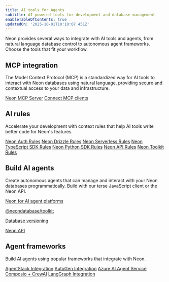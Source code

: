 ```yaml
---
title: AI tools for Agents
subtitle: AI-powered tools for development and database management
enableTableOfContents: true
updatedOn: '2025-10-01T10:10:07.451Z'
---
```


Neon provides several ways to integrate with AI tools and agents, from natural language database control to autonomous agent frameworks. Choose the tools that fit your workflow.

## MCP integration

The Model Context Protocol (MCP) is a standardized way for AI tools to interact with Neon databases using natural language, providing secure and contextual access to your data and infrastructure.

<DetailIconCards>
<a href="/docs/ai/neon-mcp-server" description="Learn about managing your Neon projects using natural language with Neon MCP Server" icon="github">Neon MCP Server</a>
<a href="/docs/ai/connect-mcp-clients-to-neon" description="Learn how to connect MCP clients like Cursor, Claude Code, and ChatGPT to your Neon database" icon="github">Connect MCP clients</a>
</DetailIconCards>

## AI rules

Accelerate your development with context rules that help AI tools write better code for Neon's features.

<DetailIconCards>
<a href="/docs/ai/ai-rules-neon-auth" description="AI rules for implementing authentication with Neon" icon="github">Neon Auth Rules</a>
<a href="/docs/ai/ai-rules-neon-drizzle" description="AI rules for using Drizzle ORM with Neon" icon="github">Neon Drizzle Rules</a>
<a href="/docs/ai/ai-rules-neon-serverless" description="AI rules for serverless database connections" icon="github">Neon Serverless Rules</a>
<a href="/docs/ai/ai-rules-neon-typescript-sdk" description="AI rules for using the Neon TypeScript SDK" icon="github">Neon TypeScript SDK Rules</a>
<a href="/docs/ai/ai-rules-neon-python-sdk" description="AI rules for using the Neon Python SDK" icon="github">Neon Python SDK Rules</a>
<a href="/docs/ai/ai-rules-neon-api" description="AI rules for using the Neon API" icon="github">Neon API Rules</a>
<a href="/docs/ai/ai-rules-neon-toolkit" description="AI rules for using the @neondatabase/toolkit to quickly spin up Postgres databases and run SQL queries" icon="github">Neon Toolkit Rules</a>
</DetailIconCards>

## Build AI agents

Create autonomous agents that can manage and interact with your Neon databases programmatically. Build with our terse JavaScript client or the Neon API.

<DetailIconCards>

<a href="https://neon.com/use-cases/ai-agents" description="Read about Neon as a solution for agents that need backends." icon="openai">Neon for AI agent platforms</a>

<a href="https://github.com/neondatabase/toolkit" description="A terse JavaScript client for spinning up Postgres databases and running SQL queries" icon="github">@neondatabase/toolkit</a>

<a href="/docs/ai/ai-database-versioning" description="How AI agents and codegen platforms use Neon snapshot APIs for database versioning" icon="openai">Database versioning</a>

<a href="/docs/reference/api-reference" description="Integrate using the Neon API" icon="transactions">Neon API</a>

</DetailIconCards>

## Agent frameworks

Build AI agents using popular frameworks that integrate with Neon.

<DetailIconCards>
<a href="/guides/agentstack-neon" description="Build and deploy AI agents with AgentStack's CLI and Neon integration" icon="openai">AgentStack Integration</a>
<a href="/guides/autogen-neon" description="Create collaborative AI agents with Microsoft AutoGen and Neon" icon="openai">AutoGen Integration</a>
<a href="/guides/azure-ai-agent-service" description="Build enterprise AI agents with Azure AI Agent Service and Neon" icon="openai">Azure AI Agent Service</a>
<a href="/guides/composio-crewai-neon" description="Create multi-agent systems with CrewAI and Neon" icon="openai">Composio + CrewAI</a>
<a href="/guides/langgraph-neon" description="Build stateful, multi-actor applications with LangGraph and Neon" icon="openai">LangGraph Integration</a>
</DetailIconCards>
